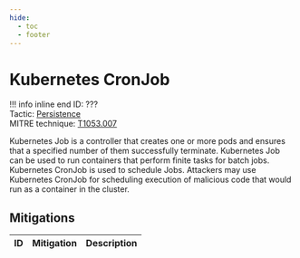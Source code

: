 ```yaml
---
hide:
  - toc
  - footer
---
```


# Kubernetes CronJob

!!! info inline end
    ID: ???<br>
    Tactic: [Persistence](../Persistence/index.md) <br>
    MITRE technique: [T1053.007](https://attack.mitre.org/techniques/T1053/007/)

Kubernetes Job is a controller that creates one or more pods and ensures that a specified number of them successfully terminate. Kubernetes Job can be used to run containers that perform finite tasks for batch jobs. Kubernetes CronJob is used to schedule Jobs. Attackers may use Kubernetes CronJob for scheduling execution of malicious code that would run as a container in the cluster.

## Mitigations

|ID|Mitigation|Description|
|--|----------|-----------|